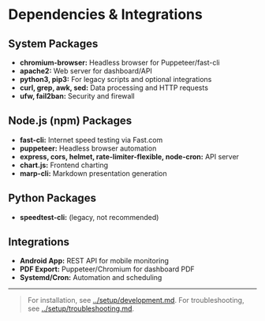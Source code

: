 # Dependencies & Integrations

## System Packages
- **chromium-browser:** Headless browser for Puppeteer/fast-cli
- **apache2:** Web server for dashboard/API
- **python3, pip3:** For legacy scripts and optional integrations
- **curl, grep, awk, sed:** Data processing and HTTP requests
- **ufw, fail2ban:** Security and firewall

## Node.js (npm) Packages
- **fast-cli:** Internet speed testing via Fast.com
- **puppeteer:** Headless browser automation
- **express, cors, helmet, rate-limiter-flexible, node-cron:** API server
- **chart.js:** Frontend charting
- **marp-cli:** Markdown presentation generation

## Python Packages
- **speedtest-cli:** (legacy, not recommended)

## Integrations
- **Android App:** REST API for mobile monitoring
- **PDF Export:** Puppeteer/Chromium for dashboard PDF
- **Systemd/Cron:** Automation and scheduling

---

> For installation, see [../setup/development.md](../setup/development.md). For troubleshooting, see [../setup/troubleshooting.md](../setup/troubleshooting.md). 